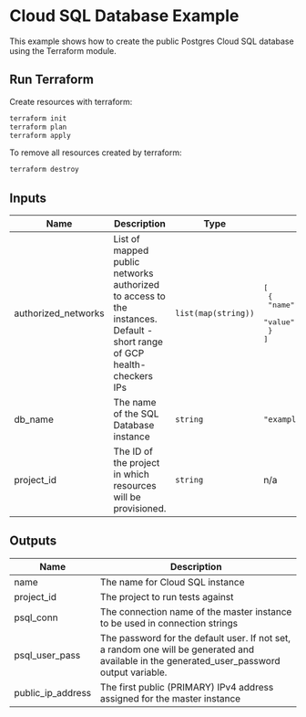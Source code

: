 # Cloud SQL Database Example

This example shows how to create the public Postgres Cloud SQL database using the Terraform module.

## Run Terraform

Create resources with terraform:

```bash
terraform init
terraform plan
terraform apply
```

To remove all resources created by terraform:

```bash
terraform destroy
```

<!-- BEGINNING OF PRE-COMMIT-TERRAFORM DOCS HOOK -->
## Inputs

| Name | Description | Type | Default | Required |
|------|-------------|------|---------|:--------:|
| authorized\_networks | List of mapped public networks authorized to access to the instances. Default - short range of GCP health-checkers IPs | `list(map(string))` | <pre>[<br>  {<br>    "name": "sample-gcp-health-checkers-range",<br>    "value": "130.211.0.0/28"<br>  }<br>]</pre> | no |
| db\_name | The name of the SQL Database instance | `string` | `"example-postgres-public"` | no |
| project\_id | The ID of the project in which resources will be provisioned. | `string` | n/a | yes |

## Outputs

| Name | Description |
|------|-------------|
| name | The name for Cloud SQL instance |
| project\_id | The project to run tests against |
| psql\_conn | The connection name of the master instance to be used in connection strings |
| psql\_user\_pass | The password for the default user. If not set, a random one will be generated and available in the generated\_user\_password output variable. |
| public\_ip\_address | The first public (PRIMARY) IPv4 address assigned for the master instance |

<!-- END OF PRE-COMMIT-TERRAFORM DOCS HOOK -->
